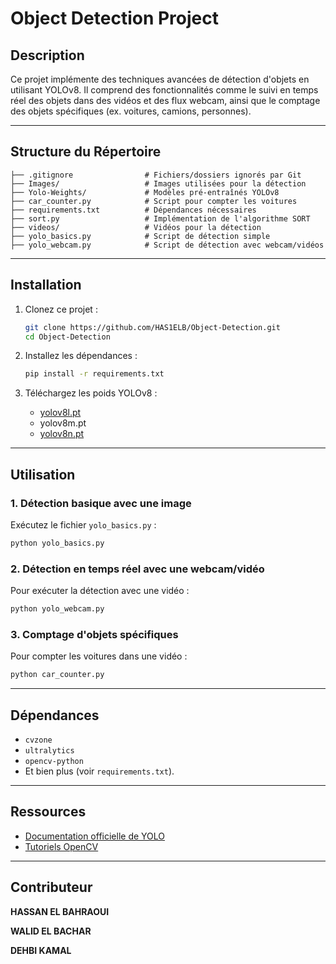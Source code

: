 # Object Detection Project

## Description

Ce projet implémente des techniques avancées de détection d'objets en utilisant YOLOv8. Il comprend des fonctionnalités comme le suivi en temps réel des objets dans des vidéos et des flux webcam, ainsi que le comptage des objets spécifiques (ex. voitures, camions, personnes).

---

## Structure du Répertoire

```
├── .gitignore                # Fichiers/dossiers ignorés par Git
├── Images/                   # Images utilisées pour la détection
├── Yolo-Weights/             # Modèles pré-entraînés YOLOv8
├── car_counter.py            # Script pour compter les voitures
├── requirements.txt          # Dépendances nécessaires
├── sort.py                   # Implémentation de l'algorithme SORT
├── videos/                   # Vidéos pour la détection
├── yolo_basics.py            # Script de détection simple
├── yolo_webcam.py            # Script de détection avec webcam/vidéos
```

---

## Installation

1. Clonez ce projet :

   ```bash
   git clone https://github.com/HAS1ELB/Object-Detection.git
   cd Object-Detection
   ```
2. Installez les dépendances :

   ```bash
   pip install -r requirements.txt
   ```
3. Téléchargez les poids YOLOv8 :

   - [yolov8l.pt](https://raw.githubusercontent.com/HAS1ELB/Object-Detection/main/Yolo-Weights/yolov8l.pt)
   - yolov8m.pt
   - [yolov8n.pt](https://raw.githubusercontent.com/HAS1ELB/Object-Detection/main/Yolo-Weights/yolov8n.pt)

---

## Utilisation

### 1. Détection basique avec une image

Exécutez le fichier `yolo_basics.py` :

```bash
python yolo_basics.py
```

### 2. Détection en temps réel avec une webcam/vidéo

Pour exécuter la détection avec une vidéo :

```bash
python yolo_webcam.py
```

### 3. Comptage d'objets spécifiques

Pour compter les voitures dans une vidéo :

```bash
python car_counter.py
```

---

## Dépendances

- `cvzone`
- `ultralytics`
- `opencv-python`
- Et bien plus (voir `requirements.txt`).

---

## Ressources

- [Documentation officielle de YOLO](https://github.com/ultralytics/ultralytics)
- [Tutoriels OpenCV](https://opencv.org/)

---

## Contributeur

**HASSAN EL BAHRAOUI**

**WALID EL BACHAR**

**DEHBI KAMAL**
